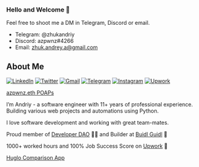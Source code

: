 ### Hello and Welcome 👋

<!--
**azpwnz/azpwnz** is a ✨ _special_ ✨ repository because its `README.md` (this file) appears on your GitHub profile.

Here are some ideas to get you started:

- 🔭 I’m currently working on ...
- 🌱 I’m currently learning ...
- 👯 I’m looking to collaborate on ...
- 🤔 I’m looking for help with ...
- 💬 Ask me about ...
- 📫 How to reach me: ...
- 😄 Pronouns: ...
- ⚡ Fun fact: ...
-->


Feel free to shoot me a DM in Telegram, Discord or email.

* Telegram: @zhukandriy
* Discord: azpwnz#4266
* Email: zhuk.andrey.a@gmail.com



## About Me

[![LinkedIn](https://img.shields.io/badge/linkedin-%230077B5.svg?style=for-the-badge&logo=linkedin&logoColor=white)](https://www.linkedin.com/in/andriy-zhuk-b5b91258/)
[![Twitter](https://img.shields.io/badge/Twitter-%231DA1F2.svg?style=for-the-badge&logo=Twitter&logoColor=white)](https://twitter.com/azpwnz)
[![Gmail](https://img.shields.io/badge/Gmail-D14836?style=for-the-badge&logo=gmail&logoColor=white)](mailto:zhuk.andrey.a@gmail.com)
[![Telegram](https://img.shields.io/badge/Telegram-2CA5E0?style=for-the-badge&logo=telegram&logoColor=white)](https://t.me/username)
[![Instagram](https://img.shields.io/badge/Instagram-%23E4405F.svg?style=for-the-badge&logo=Instagram&logoColor=white)](https://www.instagram.com/zhukandriy/)
[![Upwork](https://img.shields.io/badge/UpWork-6FDA44?style=for-the-badge&logo=Upwork&logoColor=white)](https://www.upwork.com/freelancers/~01c612f6db06892a56)

[azpwnz.eth POAPs](https://collectors.poap.xyz/scan/azpwnz.eth)


I’m Andriy - a software engineer with 11+ years of professional experience.
Building various web projects and automations using Python.


I love software development and working with great team-mates. 

Proud member of [Developer DAO](https://www.developerdao.com/) 👨‍💻 and Builder at [Buidl Guidl](https://app.buidlguidl.com/builders/0xB92b820C20c2F24927848f3BcB2F67f2a3AeCc74) 🏰

1000+ worked hours and 100% Job Success Score on [Upwork](https://www.upwork.com/freelancers/~01c612f6db06892a56) 💚

[Huglo Comparison App](https://app.huglo.com.au/)


